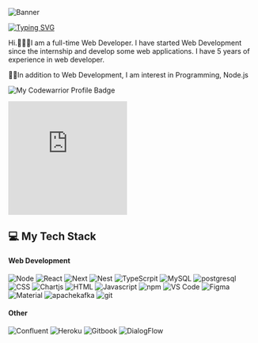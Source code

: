 ![Banner](/image/github_banner.png)

[![Typing SVG](https://readme-typing-svg.herokuapp.com?font=Fira+Code&size=50&duration=6000&pause=1000&color=F72296&width=435&height=80&lines=I'm+BenQZii)](https://git.io/typing-svg)

Hi.🙋🏼‍♀️I am a full-time Web Developer. I have started Web Development since the internship and develop some web applications. I have 5 years of experience in web developer.

✍🏼In addition to Web Development, I am interest in Programming, Node.js

![My Codewarrior Profile Badge](https://www.codewars.com/users/BenQZii/badges/large)
<iframe src="https://hackerrank-badge.herokuapp.com/benqzii" style="border: 0; height: 230px; width: 240px; overflow:hidden;" scrolling="no" frameBorder="0"></iframe>

## 💻 My Tech Stack
#### Web Development
![Node](https://img.shields.io/badge/Node.js-339933?style=for-the-badge&logo=nodedotjs&logoColor=white)
![React](https://img.shields.io/badge/React.js-149eca?style=for-the-badge&logo=react&logoColor=white)
![Next](https://img.shields.io/badge/Next.js-000000?style=for-the-badge&logo=nextdotjs&logoColor=white)
![Nest](https://img.shields.io/badge/Nest.js-ea2845?style=for-the-badge&logo=nestjs&logoColor=white)
![TypeScrpit](https://img.shields.io/badge/TypeScrpit-3178c6?style=for-the-badge&logo=typescript&logoColor=white)
![MySQL](https://img.shields.io/badge/mysql-4479A1?style=for-the-badge&logo=mysql&logoColor=white)
![postgresql](https://img.shields.io/badge/postgresql-4169E1?style=for-the-badge&logo=postgresql&logoColor=white)
![CSS](https://img.shields.io/badge/CSS3-1572B6?style=for-the-badge&logo=css3&logoColor=white)
![Chartjs](https://img.shields.io/badge/Chartjs-FF6384?style=for-the-badge&logo=Chart.js&logoColor=white)
![HTML](https://img.shields.io/badge/HTML5-E34F26?style=for-the-badge&logo=html5&logoColor=white)
![Javascript](https://img.shields.io/badge/JavaScript-F7DF1E?style=for-the-badge&logo=javascript&logoColor=black)
![npm](https://img.shields.io/badge/npm-CB3837?style=for-the-badge&logo=npm&logoColor=white)
![VS Code](https://img.shields.io/badge/Visual_Studio_Code-0078D4?style=for-the-badge&logo=visual%20studio%20code&logoColor=white)
![Figma](https://img.shields.io/badge/Figma-9747ff?style=for-the-badge&logo=figma&logoColor=white)
![Material](https://img.shields.io/badge/Material--UI-0081CB?style=for-the-badge&logo=mui&logoColor=white)
![apachekafka](https://img.shields.io/badge/apachekafka-231F20?style=for-the-badge&logo=apachekafka&logoColor=white)
![git](https://img.shields.io/badge/git-F05032?style=for-the-badge&logo=git&logoColor=white)

#### Other
![Confluent](https://img.shields.io/badge/Confluent-0079ff?style=for-the-badge&logo=confluence&logoColor=white)
![Heroku](https://img.shields.io/badge/Heroku-79589F?style=for-the-badge&logo=Heroku&logoColor=white)
![Gitbook](https://img.shields.io/badge/GitBook-7B36ED?style=for-the-badge&logo=gitbook&logoColor=white)
![DialogFlow](https://img.shields.io/badge/dialogflow-FF9800?style=for-the-badge&logo=dialogflow&logoColor=white)

